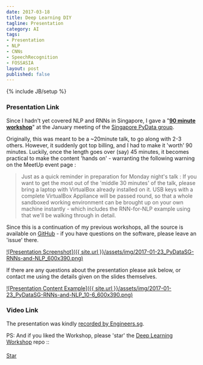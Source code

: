 ```yaml
---
date: 2017-03-18
title: Deep Learning DIY
tagline: Presentation
category: AI
tags:
- Presentation
- NLP
- CNNs
- SpeechRecognition
- FOSSASIA
layout: post
published: false
---
```

{% include JB/setup %}



### Presentation Link

Since I hadn't yet covered NLP and RNNs in Singapore, I gave a 
"<strong><a href="http://redcatlabs.com/2017-01-23_PyDataSG_RNNs-for-NLP/" target="_blank">90 minute workshop</a></strong>" at the 
January meeting of the [Singapore PyData group](https://www.meetup.com/PyData-SG/events/235981761/).  

Originally, this was meant to be a ~20minute talk, to go along with 2-3 others.  However, it suddenly got top billing, and 
I had to make it 'worth' 90 minutes.  Luckily, once the length goes over (say) 45 minutes, it becomes practical to make the 
content 'hands on' - warranting the following warning on the MeetUp event page :

>   Just as a quick reminder in preparation for Monday night's talk : If you want to get the most out of the 'middle 30 minutes' of the talk, please bring a laptop with VirtualBox already installed on it. USB keys with
>   a complete VirtualBox Appliance will be passed round, so that a whole sandboxed working environment can be brought up on your own machine instantly - which includes the RNN-for-NLP example using that we'll be walking through in detail.

Since this is a continuation of my previous workshops, all the source is available 
on <a href="https://github.com/mdda/deep-learning-workshop" target="_blank">GitHub</a> - 
if you have questions on the software, please leave an 'issue' there.


<a href="http://redcatlabs.com/2017-01-23_PyDataSG_RNNs-for-NLP/" target="_blank">
![Presentation Screenshot]({{ site.url }}/assets/img/2017-01-23_PyDataSG-RNNs-and-NLP_600x390.png)
</a>

If there are any questions about the presentation please ask below, 
or contact me using the details given on the slides themselves.

<a href="http://redcatlabs.com/2017-01-23_PyDataSG_RNNs-for-NLP/#/10/6" target="_blank">
![Presentation Content Example]({{ site.url }}/assets/img/2017-01-23_PyDataSG-RNNs-and-NLP_10-6_600x390.png)
</a>


### Video Link

The presentation was kindly <a href="https://engineers.sg/v/1370" target="_blank">recorded by Engineers.sg</a>.



PS:  And if you liked the Workshop, please 'star' the <a href="https://github.com/mdda/deep-learning-workshop" target="_blank">Deep Learning Workshop</a> repo ::
<!-- From :: https://buttons.github.io/ -->
<!-- Place this tag where you want the button to render. -->
<span style="position:relative;top:5px;">
<a aria-label="Star mdda/deep-learning-workshop on GitHub" data-count-aria-label="# stargazers on GitHub" data-count-api="/repos/mdda/deep-learning-workshop#stargazers_count" data-count-href="/mdda/deep-learning-workshop/stargazers" data-icon="octicon-star" href="https://github.com/mdda/deep-learning-workshop" class="github-button">Star</a>
<!-- Place this tag right after the last button or just before your close body tag. -->
<script async defer id="github-bjs" src="https://buttons.github.io/buttons.js"></script>
</span>




